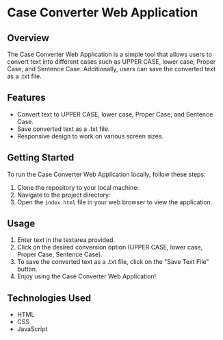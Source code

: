 # Case Converter Web Application

## Overview
The Case Converter Web Application is a simple tool that allows users to convert text into different cases such as UPPER CASE, lower case, Proper Case, and Sentence Case. Additionally, users can save the converted text as a .txt file.

## Features
- Convert text to UPPER CASE, lower case, Proper Case, and Sentence Case.
- Save converted text as a .txt file.
- Responsive design to work on various screen sizes.

## Getting Started
To run the Case Converter Web Application locally, follow these steps:

1. Clone the repository to your local machine:
2. Navigate to the project directory:
3. Open the `index.html` file in your web browser to view the application.

## Usage
1. Enter text in the textarea provided.
2. Click on the desired conversion option (UPPER CASE, lower case, Proper Case, Sentence Case).
3. To save the converted text as a .txt file, click on the "Save Text File" button.
4. Enjoy using the Case Converter Web Application!

## Technologies Used
- HTML
- CSS
- JavaScript
